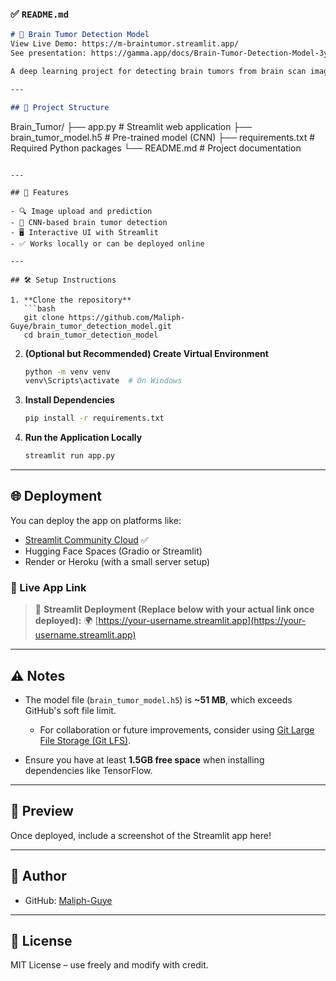 ### ✅ `README.md`

```markdown
# 🧠 Brain Tumor Detection Model
View Live Demo: https://m-braintumor.streamlit.app/
See presentation: https://gamma.app/docs/Brain-Tumor-Detection-Model-3ybohwr10tm6wpw

A deep learning project for detecting brain tumors from brain scan images using a trained Convolutional Neural Network (CNN), deployed via a user-friendly Streamlit web app.

---

## 📂 Project Structure
```

Brain_Tumor/
├── app.py # Streamlit web application
├── brain_tumor_model.h5 # Pre-trained model (CNN)
├── requirements.txt # Required Python packages
└── README.md # Project documentation

````

---

## 🚀 Features

- 🔍 Image upload and prediction
- 🧠 CNN-based brain tumor detection
- 🖥️ Interactive UI with Streamlit
- ✅ Works locally or can be deployed online

---

## 🛠️ Setup Instructions

1. **Clone the repository**
   ```bash
   git clone https://github.com/Maliph-Guye/brain_tumor_detection_model.git
   cd brain_tumor_detection_model
````

2. **(Optional but Recommended) Create Virtual Environment**

   ```bash
   python -m venv venv
   venv\Scripts\activate  # On Windows
   ```

3. **Install Dependencies**

   ```bash
   pip install -r requirements.txt
   ```

4. **Run the Application Locally**

   ```bash
   streamlit run app.py
   ```

---

## 🌐 Deployment

You can deploy the app on platforms like:

- [Streamlit Community Cloud](https://streamlit.io/cloud) ✅
- Hugging Face Spaces (Gradio or Streamlit)
- Render or Heroku (with a small server setup)

### 🔗 Live App Link

> 📌 **Streamlit Deployment (Replace below with your actual link once deployed):**
> 🌍 [https://your-username.streamlit.app](https://your-username.streamlit.app)

---

## ⚠️ Notes

- The model file (`brain_tumor_model.h5`) is **~51 MB**, which exceeds GitHub's soft file limit.

  - For collaboration or future improvements, consider using [Git Large File Storage (Git LFS)](https://git-lfs.github.com/).

- Ensure you have at least **1.5GB free space** when installing dependencies like TensorFlow.

---

## 📸 Preview

Once deployed, include a screenshot of the Streamlit app here!

---

## 👤 Author

- GitHub: [Maliph-Guye](https://github.com/Maliph-Guye)

---

## 📜 License

MIT License – use freely and modify with credit.
